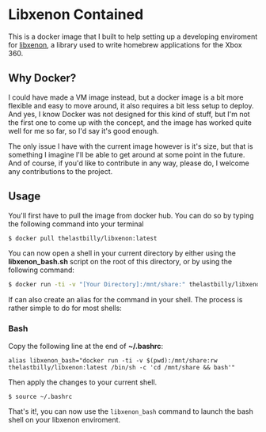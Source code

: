 # Libxenon Contained

This is a docker image that I built to help setting up a developing enviroment for [libxenon](https://github.com/Free60Project/libxenon), a library used to write homebrew applications for the Xbox 360.

## Why Docker? 

I could have made a VM image instead, but a docker image is a bit more flexible and easy to move around, it also requires a bit less setup to deploy. And yes, I know Docker was not designed for this kind of stuff, but I'm not the first one to come up with the concept, and the image has worked quite well for me so far, so I'd say it's good enough.

The only issue I have with the current image however is it's size, but that is something I imagine I'll be able to get around at some point in the future. And of course, if you'd like to contribute in any way, please do, I welcome any contributions to the project. 

## Usage

You'll first have to pull the image from docker hub. You can do so by typing the following command into your terminal
```bash
$ docker pull thelastbilly/libxenon:latest
```

You can now open a shell in your current directory by either using the **libxenon_bash.sh** script on the root of this directory, or by using the following command:
```bash
$ docker run -ti -v "[Your Directory]:/mnt/share:" thelastbilly/libxenon:latest /bin/bash
```

If can also create an alias for the command in your shell. The process is rather simple to do for most shells:

### Bash
Copy the following line at the end of **~/.bashrc**:
```vim
alias libxenon_bash="docker run -ti -v $(pwd):/mnt/share:rw thelastbilly/libxenon:latest /bin/sh -c 'cd /mnt/share && bash'"
```

Then apply the changes to your current shell.
```bash
$ source ~/.bashrc
```
 
That's it!, you can now use the `libxenon_bash` command to launch the bash shell on your libxenon enviroment.
